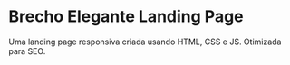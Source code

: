 # Brecho Elegante Landing Page
 Uma landing page responsiva criada usando HTML, CSS e JS. Otimizada para SEO.
